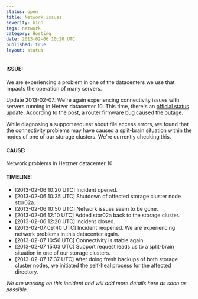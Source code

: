 ```yaml
---
status: open
title: Network issues
severity: high
tags: network
category: Hosting
date: 2013-02-06 10:20 UTC
published: true
layout: status
---
```


#### ISSUE:

We are experiencing a problem in one of the datacenters we use that impacts the operation of many servers. 

Update 2013-02-07: We're again experiencing connectivity issues with servers running in Hetzer datacenter 10. This time, there's an [official status update](http://www.hetzner-status.de/en.html#1258). According to the post, a router firmware bug caused the outage.

While diagnosing a support request about file access errors, we found that the connectivity problems may have caused a split-brain situation within the nodes of one of our storage clusters. We're currently checking this.


#### CAUSE:

Network problems in Hetzner datacenter 10.


#### TIMELINE:

* [2013-02-06 10:20 UTC] Incident opened.
* [2013-02-06 10:35 UTC] Shutdown of affected storage cluster node stor02a.
* [2013-02-06 10:50 UTC] Network issues seem to be gone.
* [2013-02-06 12:10 UTC] Added stor02a back to the storage cluster.
* [2013-02-06 12:20 UTC] Incident closed. 
* [2013-02-07 09:40 UTC] Incident reopened. We are experiencing network problems in this datacenter again.
* [2013-02-07 10:56 UTC] Connectivity is stable again.
* [2013-02-07 15:03 UTC] Support request leads us to a split-brain situation in one of our storage clusters.
* [2013-02-07 17:37 UTC] After doing fresh backups of both storage cluster nodes, we initiated the self-heal process for the affected directory.

*We are working on this incident and will add more details here as soon as possible.*
